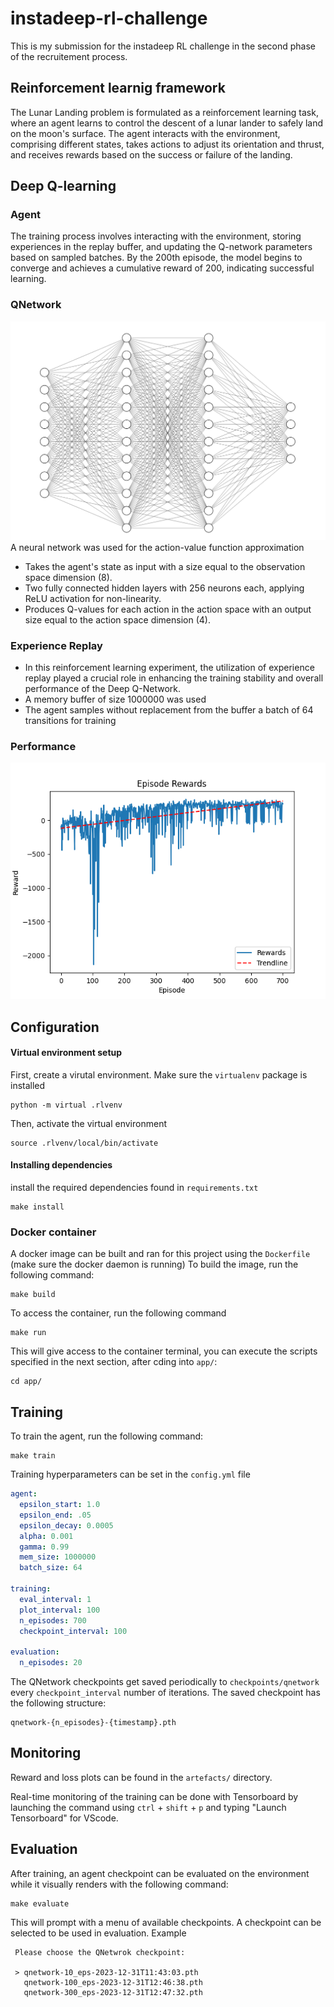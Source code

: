 # instadeep-rl-challenge
This is my submission for the instadeep RL challenge in the second phase of the recruitement process.

## Reinforcement learnig framework
The Lunar Landing problem is formulated as a reinforcement learning task, where an agent learns to control the descent of a lunar lander to safely land on the moon's surface. The agent interacts with the environment, comprising different states, takes actions to adjust its orientation and thrust, and receives rewards based on the success or failure of the landing.

## Deep Q-learning

### Agent

The training process involves interacting with the environment, storing experiences in the replay buffer, and updating the Q-network parameters based on sampled batches. By the 200th episode, the model begins to converge and achieves a cumulative reward of 200, indicating successful learning.

### QNetwork
![Alt text](./artefacts/qnetwork.png)
A neural network was used for the action-value function approximation

- Takes the agent's state as input with a size equal to the observation space dimension (8).
- Two fully connected hidden layers with 256 neurons each, applying ReLU activation for non-linearity.
- Produces Q-values for each action in the action space with an output size equal to the action space dimension (4).

### Experience Replay
- In this reinforcement learning experiment, the utilization of experience replay played a crucial role in enhancing the training stability and overall performance of the Deep Q-Network.
- A memory buffer of size 1000000 was used
- The agent samples without replacement from the buffer a batch of 64 transitions for training

### Performance

![Alt text](./artefacts/rewards_plot.png)

## Configuration

#### Virtual environment setup
First, create a virutal environment. Make sure the `virtualenv` package is installed
```SHELL
python -m virtual .rlvenv
```
Then, activate the virtual environment
```SHELL
source .rlvenv/local/bin/activate
```
#### Installing dependencies
install the required dependencies found in `requirements.txt`
```SHELL
make install
```

### Docker container
A docker image can be built and ran for this project using the `Dockerfile` (make sure the docker daemon is running)
To build the image, run the following command: 
```SHELL
make build
```
To access the container, run the following command
```SHELL
make run
```
This will give access to the container terminal, you can execute the scripts specified in the next section, after cding into `app/`:
```SHELL
cd app/
```

## Training
To train the agent, run the following command:
```SHELL
make train
```

Training hyperparameters can be set in the `config.yml` file
```YAML
agent:
  epsilon_start: 1.0
  epsilon_end: .05
  epsilon_decay: 0.0005
  alpha: 0.001
  gamma: 0.99
  mem_size: 1000000
  batch_size: 64

training:
  eval_interval: 1
  plot_interval: 100
  n_episodes: 700
  checkpoint_interval: 100

evaluation:
  n_episodes: 20
```
The QNetwork checkpoints get saved periodically to `checkpoints/qnetwork` every `checkpoint_interval` number of iterations.
The saved checkpoint has the following structure:
```SHELL
qnetwork-{n_episodes}-{timestamp}.pth
```
## Monitoring
Reward and loss plots can be found in the `artefacts/` directory.

Real-time monitoring of the training can be done with Tensorboard by launching the command using `ctrl` + `shift` + `p` and typing "Launch Tensorboard" for VScode.


## Evaluation
After training, an agent checkpoint can be evaluated on the environment while it visually renders with the following command:
```SHELL
make evaluate
```

This will prompt with a menu of available checkpoints. A checkpoint can be selected to be used in evaluation. Example
```
 Please choose the QNetwrok checkpoint:

 > qnetwork-10_eps-2023-12-31T11:43:03.pth
   qnetwork-100_eps-2023-12-31T12:46:38.pth
   qnetwork-300_eps-2023-12-31T12:47:32.pth
```



